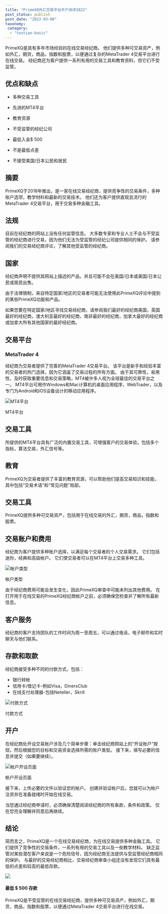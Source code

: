 ```yaml
---
title: "PrimeXQ外汇交易平台开户测评2022"
post_status: publish
post_date: "2022-03-08"
taxonomy:
 category: 
  - "toutiao-basic"
---
```


PrimeXQ是具有多年市场经验的在线交易经纪商。 他们提供多种可交易资产，例如外汇，期货，商品，指数和股票，以便通过复杂的MetaTrader 4交易平台进行在线交易。 经纪商还为客户提供一系列有用的交易工具和教育资料，但它们不受监管。

## 优点和缺点

- 多种交易工具
    
- 先进的MT4平台
    
- 教育资源
    
- 不受监管的经纪公司
    
- 最低入金$ 500
    
- 不是最低点差
    
- 不接受美国/日本公民和居民
    

## 摘要

PrimeXQ于2018年推出，是一家在线交易经纪商，提供竞争性的交易条件，多种账户选项，教学材料和最新的交易技术。 他们还为客户提供直观且流行的MetaTrader 4交易平台，用于交易多种金融工具。

## 法规

目前在经纪商的网站上没有任何监管信息。 大多数专家和专业人士不会与不受监管的经纪商进行交易，因为他们无法为受监管的经纪公司提供相同的保护。 请参阅我们的交易经纪商评论，了解其他受监管的经纪商。

## 国家

经纪商声明不提供其网站上描述的产品，并且可能不会在美国/日本或美国/日本公民或居民出售。

由于法律限制，来自特定国家/地区的交易者可能无法使用此PrimeXQ评论中提到的某些PrimeXQ功能和产品。

如果您要在特定国家/地区寻找交易经纪商，请参阅我们最好的经纪商美国，英国最好的经纪商，澳大利亚最好的经纪商，南非最好的经纪商，加拿大最好的经纪商或加拿大所有其他国家的最好经纪商。

## 交易平台

### MetaTrader 4

经纪商为交易者提供了完善的MetaTrader 4交易平台。 该平台是新手和经验丰富的交易者的热门选择，因为它涵盖了交易过程的所有方面。 由于其可靠性，易用性，及时获取重要信息和交易策略，MT4被许多人视为全球最佳的交易平台之一。 MT4平台可用作Windows和Mac计算机的桌面应用程序，WebTrader，以及专门为Android和iOS设备设计的移动应用程序。

![MT4平台](https://cdn.fendou.la/funstoutiao/2020/11/Primexq-Review-MT4-Platform.jpg "MT4平台")

MT4平台

## 交易工具

所提供的MT4平台具有广泛的内置交易工具，可增强客户的交易体验，包括多个指标，算法交易，外汇信号等。

## 教育

PrimeXQ为交易者提供了丰富的教育资源，可以帮助他们提高交易知识和技能，其中包括“交易术语”和“常见问题”局部。

## 交易工具

PrimeXQ提供多种可交易资产，包括用于在线交易的外汇，期货，商品，指数和股票。

## 交易账户和费用

经纪商为客户提供多种账户选择，以满足每个交易者的个人交易需求。 它们包括迷你，经典和高级帐户。 它们使交易者可以在MT4平台上交易多种工具。

![帐户类型](https://cdn.fendou.la/funstoutiao/2020/11/Primexq-Review-Account-Types-1024x575.jpg "帐户类型")

帐户类型

由于经纪商费用可能会发生变化，因此PrimeXQ审查中可能未列出其他费用。 在打开用于在线交易的PrimeXQ经纪商帐户之前，必须确保您检查并了解所有最新信息。

## 客户服务

经纪商的客户支持团队的工作时间为周一至周五，可以通过电话，电子邮件和实时聊天与他们联系。

## 存款和取款

经纪商接受多种不同的付款方式，包括：

- 银行转帐
- 信用卡/借记卡-例如Visa，DinersClub
- 在线支付处理器-包括Neteller，Skrill

![付款方式](https://cdn.fendou.la/funstoutiao/2020/11/Primexq-Review-Payment-Methods-1024x226.jpg "付款方式")

付款方式

## 开户

在经纪商处开设交易账户涉及几个简单步骤：单击经纪商网站上的“开设账户”按钮，然后根据您的目标和交易资金选择所需的账户类型。 接下来，填写必要的信息并提交（如果要继续）。

![帐户开设页面](https://cdn.fendou.la/funstoutiao/2020/11/Primexq-Review-Account-Opening-Page-565x1024.jpg "帐户开设页面")

帐户开设页面

接下来，上传必要的文件以验证您的帐户。 创建并验证帐户后，您就可以为帐户注资并在准备就绪时开始在线交易。

当您通过经纪商申请时，必须确保清楚阅读经纪商的所有条款，条件和政策。 仅在您完全理解并同意后再继续。

## 结论

简而言之，PrimeXQ是一个在线交易经纪商，为在线交易提供多种金融工具。 它们提供了竞争性的交易条件，一系列有用的交易工具以及一些教学材料。 缺乏监管对某些潜在客户来说是一个危险信号，因为经纪商无法提供与受监管经纪商相同的保护。 与最好的交易经纪商相比，交易经纪商审查小组还没有发现它们具有最低的点差和较高的最低存款。

![](https://cdn.fendou.la/funstoutiao/2020/11/Primexq-Logo.png)

#### 最低 $ 500 存款

PrimeXQ是不受监管的在线交易经纪商，提供多种可交易资产，例如外汇，期货，商品，指数和股票，以便通过MetaTrader 4交易平台进行在线交易。
